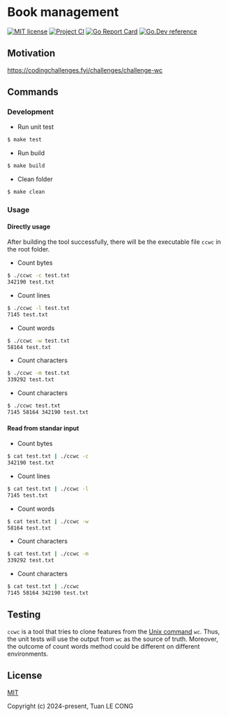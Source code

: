 # Book management

[![MIT license](https://img.shields.io/badge/license-MIT-brightgreen.svg)](https://opensource.org/licenses/MIT)
[![Project CI](https://github.com/tuanlc/word-count/actions/workflows/ci.yml/badge.svg)](https://github.com/tuanlc/word-count/actions/workflows/ci.yml)
[![Go Report Card](https://goreportcard.com/badge/github.com/tuanlc/word-count)](https://goreportcard.com/report/github.com/tuanlc/word-count)
[![Go.Dev reference](https://img.shields.io/badge/go.dev-reference-blue?logo=go&logoColor=white)](https://pkg.go.dev/github.com/tuanlc/word-count)

## Motivation

https://codingchallenges.fyi/challenges/challenge-wc

## Commands

### Development

- Run unit test

```bash
$ make test
```

- Run build

```bash
$ make build
```

- Clean folder

```bash
$ make clean
```

### Usage

#### Directly usage

After building the tool successfully, there will be the executable file `ccwc` in the root folder.

- Count bytes

```bash
$ ./ccwc -c test.txt
342190 test.txt
```

- Count lines

```bash
$ ./ccwc -l test.txt
7145 test.txt
```

- Count words

```bash
$ ./ccwc -w test.txt
58164 test.txt
```

- Count characters

```bash
$ ./ccwc -m test.txt
339292 test.txt
```

- Count characters

```bash
$ ./ccwc test.txt
7145 58164 342190 test.txt
```

#### Read from standar input

- Count bytes

```bash
$ cat test.txt | ./ccwc -c
342190 test.txt
```

- Count lines

```bash
$ cat test.txt | ./ccwc -l
7145 test.txt
```

- Count words

```bash
$ cat test.txt | ./ccwc -w
58164 test.txt
```

- Count characters

```bash
$ cat test.txt | ./ccwc -m
339292 test.txt
```

- Count characters

```bash
$ cat test.txt | ./ccwc
7145 58164 342190 test.txt
```

## Testing

`ccwc` is a tool that tries to clone features from the [Unix command](<https://en.wikipedia.org/wiki/Wc_(Unix)>) `wc`. Thus, the unit tests will use the output from `wc` as the source of truth. Moreover, the outcome of count words method could be different on different environments.

## License

[MIT](https://opensource.org/licenses/MIT)

Copyright (c) 2024-present, Tuan LE CONG
